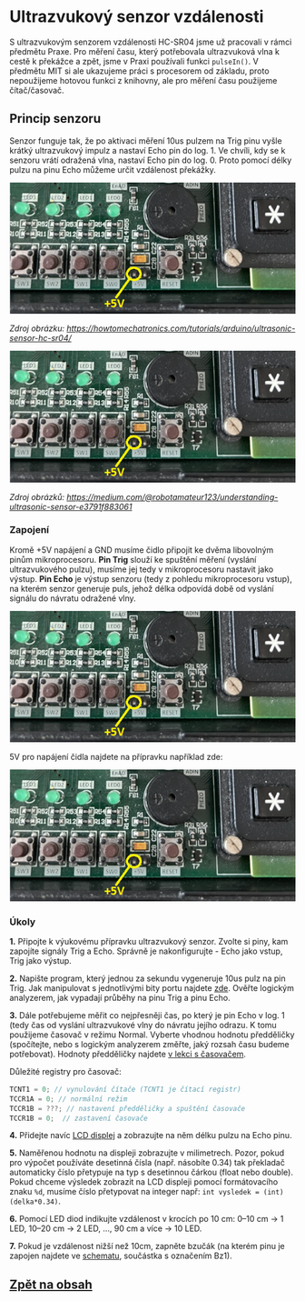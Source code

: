 # Ultrazvukový senzor vzdálenosti
S ultrazvukovým senzorem vzdálenosti HC-SR04 jsme už pracovali v rámci předmětu Praxe. Pro měření času, který potřebovala ultrazvuková vlna k cestě k překážce a zpět, jsme v Praxi používali funkci ```pulseIn()```. V předmětu MIT si ale ukazujeme práci s procesorem od základu, proto nepoužijeme hotovou funkci z knihovny, ale pro měření času použijeme čítač/časovač.

## Princip senzoru
Senzor funguje tak, že po aktivaci měření 10us pulzem na Trig pinu vyšle krátký ultrazvukový impulz a nastaví Echo pin do log. 1. Ve chvíli, kdy se k senzoru vrátí odražená vlna, nastaví Echo pin do log. 0. Proto pomocí délky pulzu na pinu Echo můžeme určit vzdálenost překážky.

![image](img/18_Ultrasonic_4.png)

*Zdroj obrázku: https://howtomechatronics.com/tutorials/arduino/ultrasonic-sensor-hc-sr04/*

![image](img/18_Ultrasonic_4.png)

*Zdroj obrázků: https://medium.com/@robotamateur123/understanding-ultrasonic-sensor-e3791f883061*

### Zapojení
Kromě +5V napájení a GND musíme čidlo připojit ke dvěma libovolným pinům mikroprocesoru. **Pin Trig** slouží ke spuštění měření (vyslání ultrazvukového pulzu), musíme jej tedy v mikroprocesoru nastavit jako výstup. **Pin Echo** je výstup senzoru (tedy z pohledu mikroprocesoru vstup), na kterém senzor generuje puls, jehož délka odpovídá době od vyslání signálu do návratu odražené vlny.

![image](img/18_Ultrasonic_4.png)

5V pro napájení čidla najdete na přípravku například zde:

![image](img/18_Ultrasonic_4.png)


### Úkoly

**1.** Připojte k výukovému přípravku ultrazvukový senzor. Zvolte si piny, kam zapojíte signály Trig a Echo. Správně je nakonfigurujte - Echo jako vstup, Trig jako výstup.

**2.** Napište program, který jednou za sekundu vygeneruje 10us pulz na pin Trig. Jak manipulovat s jednotlivými bity portu najdete [zde](https://tomaschovanec.github.io/MIT/03_Bitove_operace.html#negace-jednotliv%C3%BDch-bit%C5%AF-toggle-bit). Ověřte logickým analyzerem, jak vypadají průběhy na pinu Trig a pinu Echo. 

**3.** Dále potřebujeme měřit co nejpřesněji čas, po který je pin Echo v log. 1 (tedy čas od vyslání ultrazvukové vlny do návratu jejího odrazu. K tomu použijeme časovač v režimu Normal. Vyberte vhodnou hodnotu předděličky (spočítejte, nebo s logickým analyzerem změřte, jaký rozsah času budeme potřebovat). Hodnoty předděličky najdete [v lekci s časovačem](https://tomaschovanec.github.io/MIT/08_Timer.html#%C4%8Dasov%C3%A1n%C3%AD-pro-r%C5%AFzn%C3%A9-hodnoty-prescaleru).

Důležité registry pro časovač:

```c
TCNT1 = 0; // vynulování čítače (TCNT1 je čítací registr)
TCCR1A = 0; // normální režim
TCCR1B = ???; // nastavení předděličky a spuštění časovače
TCCR1B = 0;  // zastavení časovače
```
**4.** Přidejte navíc [LCD displej](https://tomaschovanec.github.io/MIT/12_LCD.html) a zobrazujte na něm délku pulzu na Echo pinu.

**5.** Naměřenou hodnotu na displeji zobrazujte v milimetrech. Pozor, pokud pro výpočet používáte desetinná čísla (např. násobíte 0.34) tak překladač automaticky číslo přetypuje na typ s desetinnou čárkou (float nebo double). Pokud chceme výsledek zobrazit na LCD displeji pomocí formátovacího znaku ```%d```, musíme číslo přetypovat na integer např: ```int vysledek = (int)(delka*0.34)```.

**6.**  Pomocí LED diod indikujte vzdálenost v krocích po 10 cm: 0–10 cm → 1 LED, 10–20 cm → 2 LED, …, 90 cm a více → 10 LED.

**7.** Pokud je vzdálenost nižší než 10cm, zapněte bzučák (na kterém pinu je zapojen najdete ve [schematu](files/Development_board_schematics.pdf), součástka s označením Bz1).

## [Zpět na obsah](README.md)
